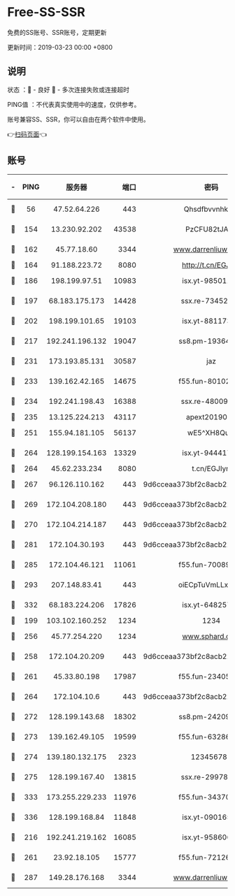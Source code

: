 # Free-SS-SSR

免费的SS账号、SSR账号，定期更新

更新时间：2019-03-23 00:00 +0800

## 说明

状态     ：🙂 - 良好 🙁 - 多次连接失败或连接超时

PING值   ：不代表真实使用中的速度，仅供参考。

账号兼容SS、SSR，你可以自由在两个软件中使用。

👉[扫码页面](https://liesauer.github.io/Free-SS-SSR/)👈

## 账号

|-|PING|服务器|端口|密码|加密方式|区域|
|:----:|:----:|:-----:|-----:|:----:|:----:|:----:|
|🙂|56|47.52.64.226|443|Qhsdfbvvnhkm1|aes-256-cfb|HK|
|🙂|154|13.230.92.202|43538|PzCFU82tJAdZ|aes-256-cfb|JP|
|🙂|162|45.77.18.60|3344|www.darrenliuwei.com|aes-256-cfb|JP|
|🙂|164|91.188.223.72|8080|http://t.cn/EGJIyrl|rc4-md5|RU|
|🙂|186|198.199.97.51|10983|isx.yt-98501151|aes-256-cfb|US|
|🙂|197|68.183.175.173|14428|ssx.re-73452986|aes-256-cfb|US|
|🙂|202|198.199.101.65|19103|isx.yt-88117366|aes-256-cfb|US|
|🙂|217|192.241.196.132|19047|ss8.pm-19364994|aes-256-cfb|US|
|🙂|231|173.193.85.131|30587|jaz|aes-256-cfb|US|
|🙂|233|139.162.42.165|14675|f55.fun-80102385|aes-256-cfb|SG|
|🙂|234|192.241.198.43|16388|ssx.re-48009112|aes-256-cfb|US|
|🙂|235|13.125.224.213|43117|apext2019005|chacha20|KR|
|🙂|251|155.94.181.105|56137|wE5^XH8Quw|aes-256-cfb|US|
|🙂|264|128.199.154.163|13329|isx.yt-94441732|aes-256-cfb|SG|
|🙂|264|45.62.233.234|8080|t.cn/EGJIyrl|rc4-md5|CA|
|🙂|267|96.126.110.162|443|9d6cceaa373bf2c8acb22e60b6a58be6|aes-256-cfb|US|
|🙂|269|172.104.208.180|443|9d6cceaa373bf2c8acb22e60b6a58be6|aes-256-cfb|US|
|🙂|270|172.104.214.187|443|9d6cceaa373bf2c8acb22e60b6a58be6|aes-256-cfb|US|
|🙂|281|172.104.30.193|443|9d6cceaa373bf2c8acb22e60b6a58be6|aes-256-cfb|US|
|🙂|285|172.104.46.121|11061|f55.fun-70089612|aes-256-cfb|SG|
|🙂|293|207.148.83.41|443|oiECpTuVmLLxk4Ts|aes-256-cfb|AU|
|🙂|332|68.183.224.206|17826|isx.yt-64825749|aes-256-cfb|SG|
|🙂|199|103.102.160.252|1234|1234|rc4-md5|JP|
|🙂|256|45.77.254.220|1234|www.sphard.com|aes-256-cfb|SG|
|🙂|258|172.104.20.209|443|9d6cceaa373bf2c8acb22e60b6a58be6|aes-256-cfb|US|
|🙂|261|45.33.80.198|17987|f55.fun-23405054|aes-256-cfb|US|
|🙂|264|172.104.10.6|443|9d6cceaa373bf2c8acb22e60b6a58be6|aes-256-cfb|US|
|🙂|272|128.199.143.68|18302|ss8.pm-24209175|aes-256-cfb|SG|
|🙂|273|139.162.49.105|19599|f55.fun-63286751|aes-256-cfb|SG|
|🙂|274|139.180.132.175|2323|123456789|aes-256-cfb|SG|
|🙂|275|128.199.167.40|13815|ssx.re-29978832|aes-256-cfb|SG|
|🙂|333|173.255.229.233|11976|f55.fun-34370951|aes-256-cfb|US|
|🙂|336|128.199.168.84|11848|isx.yt-09016510|aes-256-cfb|SG|
|🙁|216|192.241.219.162|16085|isx.yt-95860657|aes-256-cfb|US|
|🙁|261|23.92.18.105|15777|f55.fun-72126030|aes-256-cfb|US|
|🙁|287|149.28.176.168|3344|www.darrenliuwei.com|aes-256-cfb|AU|
